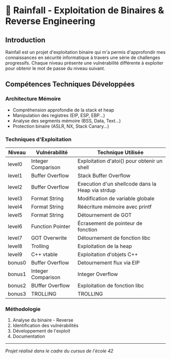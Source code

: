 # 🔐 Rainfall - Exploitation de Binaires & Reverse Engineering

## Introduction
Rainfall est un projet d'exploitation binaire qui m'a permis d'approfondir mes connaissances en sécurité informatique à travers une série de challenges progressifs. Chaque niveau présente une vulnérabilité différente à exploiter pour obtenir le mot de passe du niveau suivant.

## Compétences Techniques Développées

### Architecture Mémoire
- Compréhension approfondie de la stack et heap
- Manipulation des registres (EIP, ESP, EBP...)
- Analyse des segments mémoire (BSS, Data, Text...)
- Protection binaire (ASLR, NX, Stack Canary...)

### Techniques d'Exploitation
| Niveau | Vulnérabilité | Technique Utilisée |
|--------|---------------|-------------------|
| level0 | Integer Comparison | Exploitation d'atoi() pour obtenir un shell |
| level1 | Buffer Overflow | Stack Buffer Overflow |
| level2 | Buffer Overflow | Execution d'un shellcode dans la Heap via strdup |
| level3 | Format String | Modification de variable globale |
| level4 | Format String | Réécriture mémoire avec printf |
| level5 | Format String | Détournement de GOT |
| level6 | Function Pointer | Écrasement de pointeur de fonction |
| level7 | GOT Overwrite | Détournement de fonction libc |
| level8 | Trolling | Exploitation de la heap |
| level9 | C++ vtable | Exploitation d'objets C++ |
| bonus0 | Buffer Overflow | Detournement flux via EIP |
| bonus1 | Integer Comparison | Integer Overflow |
| bonus2 | BUffer Overflow | Exploitation de fonction libc |
| bonus3 | TROLLING | TROLLING


### Méthodologie
1. Analyse du binaire - Reverse
2. Identification des vulnérabilités
3. Développement de l'exploit
4. Documentation

---
*Projet réalisé dans le cadre du cursus de l'école 42*
